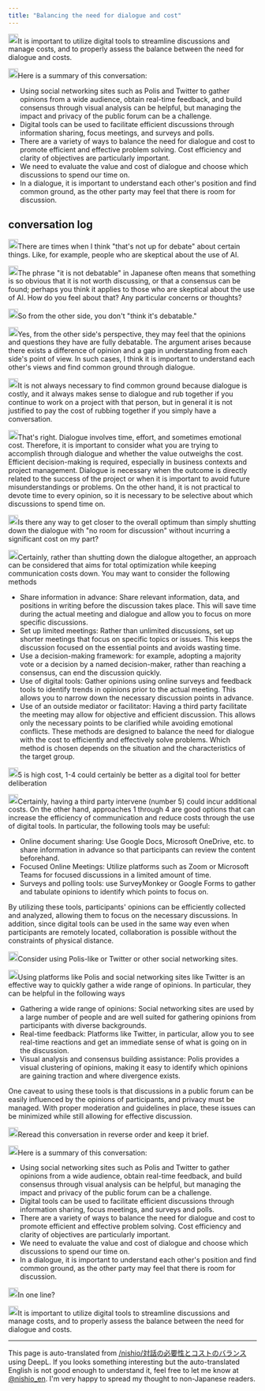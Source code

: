 ```yaml
---
title: "Balancing the need for dialogue and cost"
---
```


<img src='https://scrapbox.io/api/pages/nishio-en/gpt/icon' alt='gpt.icon' height="19.5"/>It is important to utilize digital tools to streamline discussions and manage costs, and to properly assess the balance between the need for dialogue and costs.

<img src='https://scrapbox.io/api/pages/nishio-en/gpt/icon' alt='gpt.icon' height="19.5"/>Here is a summary of this conversation:
- Using social networking sites such as Polis and Twitter to gather opinions from a wide audience, obtain real-time feedback, and build consensus through visual analysis can be helpful, but managing the impact and privacy of the public forum can be a challenge.
- Digital tools can be used to facilitate efficient discussions through information sharing, focus meetings, and surveys and polls.
- There are a variety of ways to balance the need for dialogue and cost to promote efficient and effective problem solving. Cost efficiency and clarity of objectives are particularly important.
- We need to evaluate the value and cost of dialogue and choose which discussions to spend our time on.
- In a dialogue, it is important to understand each other's position and find common ground, as the other party may feel that there is room for discussion.

## conversation log
<img src='https://scrapbox.io/api/pages/nishio-en/nishio/icon' alt='nishio.icon' height="19.5"/>There are times when I think "that's not up for debate" about certain things. Like, for example, people who are skeptical about the use of AI.

<img src='https://scrapbox.io/api/pages/nishio-en/gpt/icon' alt='gpt.icon' height="19.5"/>The phrase "it is not debatable" in Japanese often means that something is so obvious that it is not worth discussing, or that a consensus can be found; perhaps you think it applies to those who are skeptical about the use of AI. How do you feel about that? Any particular concerns or thoughts?

<img src='https://scrapbox.io/api/pages/nishio-en/nishio/icon' alt='nishio.icon' height="19.5"/>So from the other side, you don't "think it's debatable."

<img src='https://scrapbox.io/api/pages/nishio-en/gpt/icon' alt='gpt.icon' height="19.5"/>Yes, from the other side's perspective, they may feel that the opinions and questions they have are fully debatable. The argument arises because there exists a difference of opinion and a gap in understanding from each side's point of view. In such cases, I think it is important to understand each other's views and find common ground through dialogue.

<img src='https://scrapbox.io/api/pages/nishio-en/nishio/icon' alt='nishio.icon' height="19.5"/>It is not always necessary to find common ground because dialogue is costly, and it always makes sense to dialogue and rub together if you continue to work on a project with that person, but in general it is not justified to pay the cost of rubbing together if you simply have a conversation.

<img src='https://scrapbox.io/api/pages/nishio-en/gpt/icon' alt='gpt.icon' height="19.5"/>That's right. Dialogue involves time, effort, and sometimes emotional cost. Therefore, it is important to consider what you are trying to accomplish through dialogue and whether the value outweighs the cost. Efficient decision-making is required, especially in business contexts and project management. Dialogue is necessary when the outcome is directly related to the success of the project or when it is important to avoid future misunderstandings or problems. On the other hand, it is not practical to devote time to every opinion, so it is necessary to be selective about which discussions to spend time on.

<img src='https://scrapbox.io/api/pages/nishio-en/nishio/icon' alt='nishio.icon' height="19.5"/>Is there any way to get closer to the overall optimum than simply shutting down the dialogue with "no room for discussion" without incurring a significant cost on my part?

<img src='https://scrapbox.io/api/pages/nishio-en/gpt/icon' alt='gpt.icon' height="19.5"/>Certainly, rather than shutting down the dialogue altogether, an approach can be considered that aims for total optimization while keeping communication costs down. You may want to consider the following methods
- Share information in advance: Share relevant information, data, and positions in writing before the discussion takes place. This will save time during the actual meeting and dialogue and allow you to focus on more specific discussions.
- Set up limited meetings: Rather than unlimited discussions, set up shorter meetings that focus on specific topics or issues. This keeps the discussion focused on the essential points and avoids wasting time.
- Use a decision-making framework: for example, adopting a majority vote or a decision by a named decision-maker, rather than reaching a consensus, can end the discussion quickly.
- Use of digital tools: Gather opinions using online surveys and feedback tools to identify trends in opinions prior to the actual meeting. This allows you to narrow down the necessary discussion points in advance.
- Use of an outside mediator or facilitator: Having a third party facilitate the meeting may allow for objective and efficient discussion. This allows only the necessary points to be clarified while avoiding emotional conflicts.
These methods are designed to balance the need for dialogue with the cost to efficiently and effectively solve problems. Which method is chosen depends on the situation and the characteristics of the target group.

<img src='https://scrapbox.io/api/pages/nishio-en/nishio/icon' alt='nishio.icon' height="19.5"/>5 is high cost, 1-4 could certainly be better as a digital tool for better deliberation

<img src='https://scrapbox.io/api/pages/nishio-en/gpt/icon' alt='gpt.icon' height="19.5"/>Certainly, having a third party intervene (number 5) could incur additional costs. On the other hand, approaches 1 through 4 are good options that can increase the efficiency of communication and reduce costs through the use of digital tools. In particular, the following tools may be useful:
- Online document sharing: Use Google Docs, Microsoft OneDrive, etc. to share information in advance so that participants can review the content beforehand.
- Focused Online Meetings: Utilize platforms such as Zoom or Microsoft Teams for focused discussions in a limited amount of time.
- Surveys and polling tools: use SurveyMonkey or Google Forms to gather and tabulate opinions to identify which points to focus on.

By utilizing these tools, participants' opinions can be efficiently collected and analyzed, allowing them to focus on the necessary discussions. In addition, since digital tools can be used in the same way even when participants are remotely located, collaboration is possible without the constraints of physical distance.

<img src='https://scrapbox.io/api/pages/nishio-en/nishio/icon' alt='nishio.icon' height="19.5"/>Consider using Polis-like or Twitter or other social networking sites.

<img src='https://scrapbox.io/api/pages/nishio-en/gpt/icon' alt='gpt.icon' height="19.5"/>Using platforms like Polis and social networking sites like Twitter is an effective way to quickly gather a wide range of opinions. In particular, they can be helpful in the following ways
- Gathering a wide range of opinions: Social networking sites are used by a large number of people and are well suited for gathering opinions from participants with diverse backgrounds.
- Real-time feedback: Platforms like Twitter, in particular, allow you to see real-time reactions and get an immediate sense of what is going on in the discussion.
- Visual analysis and consensus building assistance: Polis provides a visual clustering of opinions, making it easy to identify which opinions are gaining traction and where divergence exists.

One caveat to using these tools is that discussions in a public forum can be easily influenced by the opinions of participants, and privacy must be managed. With proper moderation and guidelines in place, these issues can be minimized while still allowing for effective discussion.

<img src='https://scrapbox.io/api/pages/nishio-en/nishio/icon' alt='nishio.icon' height="19.5"/>Reread this conversation in reverse order and keep it brief.

<img src='https://scrapbox.io/api/pages/nishio-en/gpt/icon' alt='gpt.icon' height="19.5"/>Here is a summary of this conversation:
- Using social networking sites such as Polis and Twitter to gather opinions from a wide audience, obtain real-time feedback, and build consensus through visual analysis can be helpful, but managing the impact and privacy of the public forum can be a challenge.
- Digital tools can be used to facilitate efficient discussions through information sharing, focus meetings, and surveys and polls.
- There are a variety of ways to balance the need for dialogue and cost to promote efficient and effective problem solving. Cost efficiency and clarity of objectives are particularly important.
- We need to evaluate the value and cost of dialogue and choose which discussions to spend our time on.
- In a dialogue, it is important to understand each other's position and find common ground, as the other party may feel that there is room for discussion.

<img src='https://scrapbox.io/api/pages/nishio-en/nishio/icon' alt='nishio.icon' height="19.5"/>In one line?

<img src='https://scrapbox.io/api/pages/nishio-en/gpt/icon' alt='gpt.icon' height="19.5"/>It is important to utilize digital tools to streamline discussions and manage costs, and to properly assess the balance between the need for dialogue and costs.

---
This page is auto-translated from [/nishio/対話の必要性とコストのバランス](https://scrapbox.io/nishio/対話の必要性とコストのバランス) using DeepL. If you looks something interesting but the auto-translated English is not good enough to understand it, feel free to let me know at [@nishio_en](https://twitter.com/nishio_en). I'm very happy to spread my thought to non-Japanese readers.